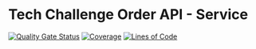 # Tech Challenge Order API - Service
[![Quality Gate Status](https://sonarcloud.io/api/project_badges/measure?project=rm350939-tech-challenge_tech-challenge-order-api&metric=alert_status)](https://sonarcloud.io/summary/new_code?id=rm350939-tech-challenge_tech-challenge-order-api) [![Coverage](https://sonarcloud.io/api/project_badges/measure?project=rm350939-tech-challenge_tech-challenge-order-api&metric=coverage)](https://sonarcloud.io/summary/new_code?id=rm350939-tech-challenge_tech-challenge-order-api) [![Lines of Code](https://sonarcloud.io/api/project_badges/measure?project=rm350939-tech-challenge_tech-challenge-order-api&metric=ncloc)](https://sonarcloud.io/summary/new_code?id=rm350939-tech-challenge_tech-challenge-order-api)